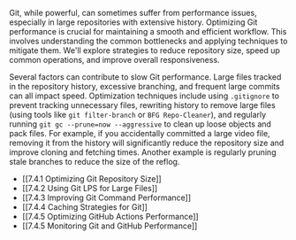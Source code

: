 Git, while powerful, can sometimes suffer from performance issues, especially in large repositories with extensive history. Optimizing Git performance is crucial for maintaining a smooth and efficient workflow. This involves understanding the common bottlenecks and applying techniques to mitigate them. We'll explore strategies to reduce repository size, speed up common operations, and improve overall responsiveness.

Several factors can contribute to slow Git performance. Large files tracked in the repository history, excessive branching, and frequent large commits can all impact speed. Optimization techniques include using `.gitignore` to prevent tracking unnecessary files, rewriting history to remove large files (using tools like `git filter-branch` or `BFG Repo-Cleaner`), and regularly running `git gc --prune=now --aggressive` to clean up loose objects and pack files. For example, if you accidentally committed a large video file, removing it from the history will significantly reduce the repository size and improve cloning and fetching times. Another example is regularly pruning stale branches to reduce the size of the reflog.

- [[7.4.1 Optimizing Git Repository Size]]
- [[7.4.2 Using Git LPS for Large Files]]
- [[7.4.3 Improving Git Command Performance]]
- [[7.4.4 Caching Strategies for Git]]
- [[7.4.5 Optimizing GitHub Actions Performance]]
- [[7.4.5 Monitoring Git and GitHub Performance]]